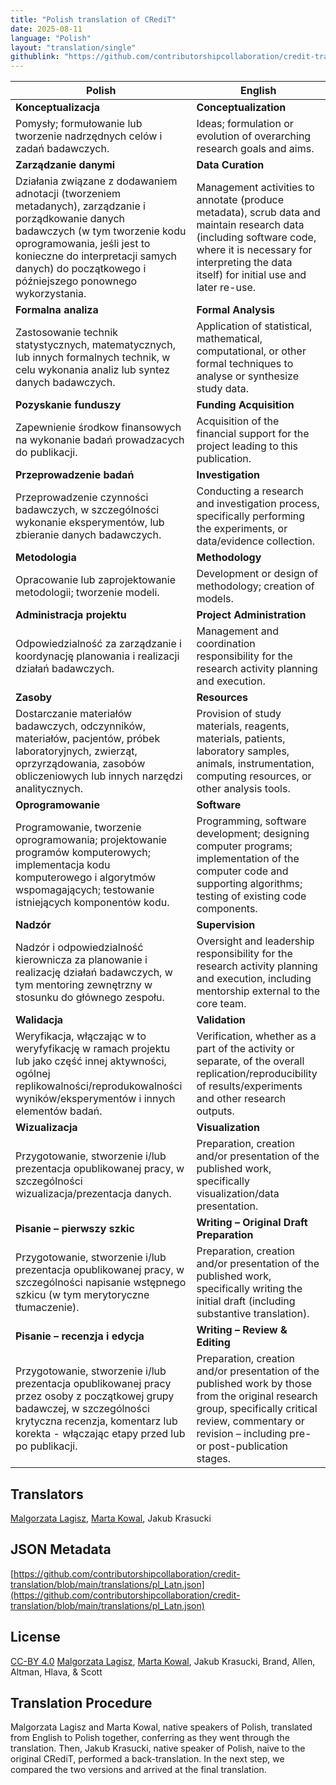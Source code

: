 ```yaml
---
title: "Polish translation of CRediT"
date: 2025-08-11
language: "Polish"
layout: "translation/single"
githublink: "https://github.com/contributorshipcollaboration/credit-translation/blob/main/translations/pl_Latn.json"
---
```


| Polish | English |
| --- | --- |
| **Konceptualizacja** | **Conceptualization** |
| Pomysły; formułowanie lub tworzenie nadrzędnych celów i zadań badawczych. | Ideas; formulation or evolution of overarching research goals and aims. |
| **Zarządzanie danymi** | **Data Curation** |
| Działania związane z dodawaniem adnotacji (tworzeniem metadanych), zarządzanie i porządkowanie danych badawczych (w tym tworzenie kodu oprogramowania, jeśli jest to konieczne do interpretacji samych danych) do początkowego i późniejszego ponownego wykorzystania. | Management activities to annotate (produce metadata), scrub data and maintain research data (including software code, where it is necessary for interpreting the data itself) for initial use and later re-use. |
| **Formalna analiza** | **Formal Analysis** |
| Zastosowanie technik statystycznych, matematycznych, lub innych formalnych technik, w celu wykonania analiz lub syntez danych badawczych. | Application of statistical, mathematical, computational, or other formal techniques to analyse or synthesize study data. |
| **Pozyskanie funduszy** | **Funding Acquisition** |
| Zapewnienie środkow finansowych na wykonanie badań prowadzacych do publikacji. | Acquisition of the financial support for the project leading to this publication. |
| **Przeprowadzenie badań** | **Investigation** |
| Przeprowadzenie czynności badawczych, w szczególności wykonanie eksperymentów, lub zbieranie danych badawczych. | Conducting a research and investigation process, specifically performing the experiments, or data/evidence collection. |
| **Metodologia** | **Methodology** |
| Opracowanie lub zaprojektowanie metodologii; tworzenie modeli. | Development or design of methodology; creation of models. |
| **Administracja projektu** | **Project Administration** |
| Odpowiedzialność za zarządzanie i koordynację planowania i realizacji działań badawczych. | Management and coordination responsibility for the research activity planning and execution. |
| **Zasoby** | **Resources** |
| Dostarczanie materiałów badawczych, odczynników, materiałów, pacjentów, próbek laboratoryjnych, zwierząt, oprzyrządowania, zasobów obliczeniowych lub innych narzędzi analitycznych. | Provision of study materials, reagents, materials, patients, laboratory samples, animals, instrumentation, computing resources, or other analysis tools. |
| **Oprogramowanie** | **Software** |
| Programowanie, tworzenie oprogramowania; projektowanie programów komputerowych; implementacja kodu komputerowego i algorytmów wspomagających; testowanie istniejących komponentów kodu. | Programming, software development; designing computer programs; implementation of the computer code and supporting algorithms; testing of existing code components. |
| **Nadzór** | **Supervision** |
| Nadzór i odpowiedzialność kierownicza za planowanie i realizację działań badawczych, w tym mentoring zewnętrzny w stosunku do głównego zespołu. | Oversight and leadership responsibility for the research activity planning and execution, including mentorship external to the core team. |
| **Walidacja** | **Validation** |
| Weryfikacja, włączając w to weryfyfikację w ramach projektu lub jako część innej aktywności, ogólnej replikowalności/reprodukowalności wyników/eksperymentów i innych elementów badań. | Verification, whether as a part of the activity or separate, of the overall replication/reproducibility of results/experiments and other research outputs. |
| **Wizualizacja** | **Visualization** |
| Przygotowanie, stworzenie i/lub prezentacja opublikowanej pracy, w szczególności wizualizacja/prezentacja danych. | Preparation, creation and/or presentation of the published work, specifically visualization/data presentation. |
| **Pisanie – pierwszy szkic** | **Writing – Original Draft Preparation** |
| Przygotowanie, stworzenie i/lub prezentacja opublikowanej pracy, w szczególności napisanie wstępnego szkicu (w tym merytoryczne tłumaczenie). | Preparation, creation and/or presentation of the published work, specifically writing the initial draft (including substantive translation). |
| **Pisanie – recenzja i edycja** | **Writing – Review & Editing** |
| Przygotowanie, stworzenie i/lub prezentacja opublikowanej pracy przez osoby z początkowej grupy badawczej, w szczególności krytyczna recenzja, komentarz lub korekta - włączając etapy przed lub po publikacji. | Preparation, creation and/or presentation of the published work by those from the original research group, specifically critical review, commentary or revision – including pre- or post-publication stages. |

## Translators

[Malgorzata  Lagisz](https://orcid.org/https://orcid.org/0000-0002-3993-6127), [Marta  Kowal](https://orcid.org/https://orcid.org/0000-0001-9050-1471), Jakub  Krasucki

## JSON Metadata

[https://github.com/contributorshipcollaboration/credit-translation/blob/main/translations/pl_Latn.json](https://github.com/contributorshipcollaboration/credit-translation/blob/main/translations/pl_Latn.json)

## License

[CC-BY 4.0](https://creativecommons.org/licenses/by/4.0/) [Malgorzata  Lagisz](https://orcid.org/https://orcid.org/0000-0002-3993-6127), [Marta  Kowal](https://orcid.org/https://orcid.org/0000-0001-9050-1471), Jakub  Krasucki, Brand, Allen, Altman, Hlava, & Scott

## Translation Procedure

Malgorzata Lagisz and Marta Kowal, native speakers of Polish, translated from English to Polish together, conferring as they went through the translation. Then, Jakub Krasucki, native speaker of Polish, naive to the original CRediT, performed a back-translation. In the next step, we compared the two versions and arrived at the final translation.
